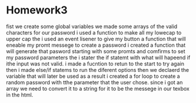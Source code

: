 # Homework3
fist we create some global variables
we made some arrays of the valid characters for our password
i used a function to make all my lowecap to upper cap
the i used an event lisener to give my button a function that will eneable my promt messege to create a password
i created a function that will generate that pasword starting with some promts and comfirms to set my password parameters
the i stater the if statemt with what will hapeend if ithe input was not valid.
i made a fucntion to retun to the start to try again
then i made else/if statems to run the diferent options
then we declaerd the variable that will later be used as a result
i created a for loop to create a random password with tthe parameter that the user chose.
since i got an array we need to convert it to a string for it to be the messege in our texbox in the html.

